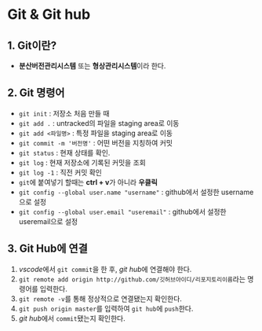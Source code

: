 # Git & Git hub

## 1. Git이란?

- **분산버전관리시스템** 또는 **형상관리시스템**이라 한다.

## 2. Git 명령어

- `git init` : 저장소 처음 만들 때
- `git add .` : untracked의 파일을 staging area로 이동
- `git add <파일명>` : 특정 파일을 staging area로 이동
- `git commit -m '버전명'` : 어떤 버전을 지칭하여 커밋
- `git status` : 현재 상태를 확인.
- `git log` : 현재 저장소에 기록된 커밋을 조회
- `git log -1` : 직전 커밋 확인
- `git`에 붙여넣기 할때는 **ctrl + v**가 아니라 **우클릭**
- `git config --global user.name "username"` : github에서 설정한 username으로 설정
- `git config --global user.email "useremail"` : github에서 설정한 useremail으로 설정

## 3. Git Hub에 연결

1.  *vscode*에서 `git commit`을 한 후, *git hub*에 연결해야 한다.
2.  `git remote add origin http://github.com/깃허브아이디/리포지토리이름`라는 명령어를 입력한다.
3.  `git remote -v`를 통해 정상적으로 연결됐는지 확인한다.
4.  `git push origin master`를 입력하여 `git hub`에 `push`한다.
5.  *git hub*에서 `commit`됐는지 확인한다.
